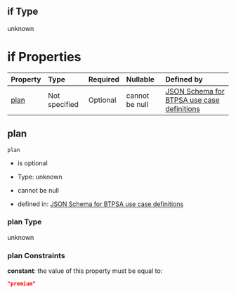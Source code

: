 ## if Type

unknown

# if Properties

| Property      | Type          | Required | Nullable       | Defined by                                                                                                                                                                                                                                  |
| :------------ | :------------ | :------- | :------------- | :------------------------------------------------------------------------------------------------------------------------------------------------------------------------------------------------------------------------------------------ |
| [plan](#plan) | Not specified | Optional | cannot be null | [JSON Schema for BTPSA use case definitions](btpsa-usecase-properties-services-items-allof-1-then-allof-85-then-allof-1-if-properties-plan.md "undefined#/properties/services/items/allOf/1/then/allOf/85/then/allOf/1/if/properties/plan") |

## plan



`plan`

*   is optional

*   Type: unknown

*   cannot be null

*   defined in: [JSON Schema for BTPSA use case definitions](btpsa-usecase-properties-services-items-allof-1-then-allof-85-then-allof-1-if-properties-plan.md "undefined#/properties/services/items/allOf/1/then/allOf/85/then/allOf/1/if/properties/plan")

### plan Type

unknown

### plan Constraints

**constant**: the value of this property must be equal to:

```json
"premium"
```
